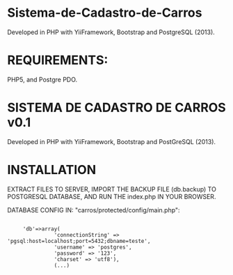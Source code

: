 Sistema-de-Cadastro-de-Carros
=============================

 Developed in PHP with YiiFramework, Bootstrap and PostgreSQL (2013).
 

REQUIREMENTS:
=============================
  PHP5, and Postgre PDO.


SISTEMA DE CADASTRO DE CARROS v0.1
=============================
  Developed in PHP with YiiFramework, Bootstrap and PostGreSQL (2013).


INSTALLATION
=============================

  EXTRACT FILES TO SERVER, IMPORT THE BACKUP FILE (db.backup) TO POSTGRESQL DATABASE, AND RUN THE index.php IN YOUR BROWSER.


  DATABASE CONFIG IN: "carros/protected/config/main.php":

   <code>
     'db'=>array(
               'connectionString' => 'pgsql:host=localhost;port=5432;dbname=teste',
               'username' => 'postgres',
               'password' => '123',
               'charset' => 'utf8'),
               (...)
   </code>

